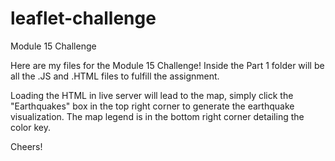 # leaflet-challenge
Module 15 Challenge

Here are my files for the Module 15 Challenge! Inside the Part 1 folder will be all the .JS and .HTML files to fulfill the assignment.

Loading the HTML in live server will lead to the map, simply click the "Earthquakes" box in the top right corner to generate the earthquake visualization.
The map legend is in the bottom right corner detailing the color key.

Cheers!
